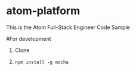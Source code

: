 # atom-platform

This is the Atom Full-Stack Engineer Code Sample

#For development

1. Clone

2. ```npm install -g mocha```
